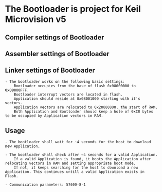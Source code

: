 # The Bootloader is project for Keil Microvision v5

## Compiler settings of Bootloader
## Assembler settings of Bootloader
## Linker settings of Bootloader
	- The bootloader works on the following basic settings:
		Bootloader occupies from the base of flash 0x08000000 to 0x08000FFF.
		Bootloader interrupt vectors are located in flash.
		Application should reside at 0x08001000 starting with it's vectors.
		Application vectors are relocated to 0x20000000, the start of RAM.
		Both Application and Bootloader should keep a hole of 0xC0 bytes to be occupied by Application vectors in RAM.
## Usage
	- The bootloader shall wait for ~4 seconds for the host to download new Application.

	- The bootloader shall check after ~4 seconds for a valid Application. 
		If a valid Application is found, it boots the Application after relocating vectors in RAM and setting appropriate boot mode.
		If not, it keeps searching for the host to download a new Application. This continues untill a valid Application exists in Flash.
	
	- Communication parameters: 57600-8-1
